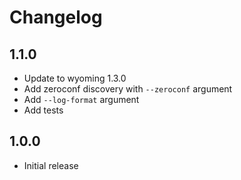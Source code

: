 # Changelog

## 1.1.0

- Update to wyoming 1.3.0
- Add zeroconf discovery with `--zeroconf` argument
- Add `--log-format` argument
- Add tests

## 1.0.0

- Initial release

